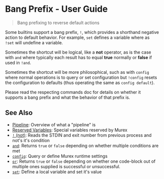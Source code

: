 # Bang Prefix - User Guide

> Bang prefixing to reverse default actions

Some builtins support a bang prefix, `!`, which provides a shorthand negative
action to default behavior. For example, `set` defines a variable where as
`!set` will undefine a variable.

Sometimes the shortcut will be logical, like a **not** operator, as is the case
with `and` where typically each result has to equal **true** normally or
**false** if used in `!and`.

Sometimes the shortcut will be more philosophical, such as with `config` where
normal operations is to query or set configuration but `!config` resets the
configuration to defaults (thus operating the same as `config default`).

Please read the respecting commands doc for details on whether it supports a
bang prefix and what the behavior of that prefix is.

## See Also

- [Pipeline](/user-guide/pipeline.md):
  Overview of what a "pipeline" is
- [Reserved Variables](/user-guide/reserved-vars.md):
  Special variables reserved by Murex
- [`!` (not)](/commands/not.md):
  Reads the STDIN and exit number from previous process and not's it's condition
- [`and`](/commands/and.md):
  Returns `true` or `false` depending on whether multiple conditions are met
- [`config`](/commands/config.md):
  Query or define Murex runtime settings
- [`or`](/commands/or.md):
  Returns `true` or `false` depending on whether one code-block out of multiple ones supplied is successful or unsuccessful.
- [`set`](/commands/set.md):
  Define a local variable and set it's value
